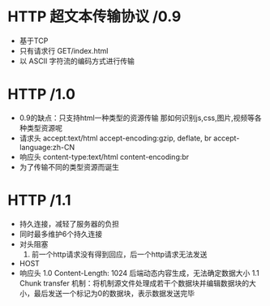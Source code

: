 # HTTP 超文本传输协议 /0.9
- 基于TCP
- 只有请求行 GET/index.html
- 以 ASCII 字符流的编码方式进行传输

# HTTP /1.0
- 0.9的缺点：只支持html一种类型的资源传输
    那如何识别js,css,图片,视频等各种类型资源呢
- 请求头
    accept:text/html
    accept-encoding:gzip, deflate, br
    accept-language:zh-CN
- 响应头
    content-type:text/html
    content-encoding:br
- 为了传输不同的类型资源而诞生

# HTTP /1.1
- 持久连接，减轻了服务器的负担
- 同时最多维护6个持久连接
- 对头阻塞
  1. 前一个http请求没有得到回应，后一个http请求无法发送
- HOST
- 响应头
  1.0 Content-Length: 1024
  后端动态内容生成，无法确定数据大小
  1.1 Chunk transfer 机制：将机制源文件处理成若干个数据块并编辑数据块的大小，最后发送一个标记为0的数据块，表示数据发送完毕

